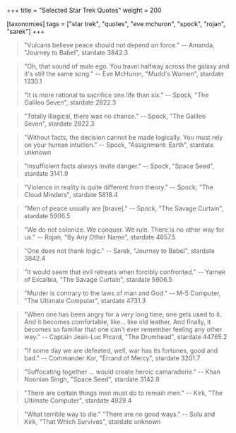 +++
title = "Selected Star Trek Quotes"
weight = 200

[taxonomies]
tags = ["star trek", "quotes", "eve mchuron", "spock", "rojan", "sarek"]
+++

> "Vulcans believe peace should not depend on force."
-- Amanda, "Journey to Babel", stardate 3842.3

> "Oh, that sound of male ego. You travel halfway across the galaxy and it's
> still the same song."
-- Eve McHuron, "Mudd's Women", stardate 1330.1

> "It is more rational to sacrifice one life than six."
-- Spock, "The Galileo Seven", stardate 2822.3

> "Totally illogical, there was no chance."
-- Spock, "The Galileo Seven", stardate 2822.3

> "Without facts, the decision cannot be made logically. You must rely on
> your human intuition."
-- Spock, "Assignment: Earth", stardate unknown

> "Insufficient facts always invite danger."
-- Spock, "Space Seed", stardate 3141.9

> "Violence in reality is quite different from theory."
-- Spock, "The Cloud Minders", stardate 5818.4

> "Men of peace usually are [brave]."
-- Spock, "The Savage Curtain", stardate 5906.5

> "We do not colonize. We conquer. We rule. There is no other way for us."
-- Rojan, "By Any Other Name", stardate 4657.5

> "One does not thank logic."
-- Sarek, "Journey to Babel", stardate 3842.4

> "It would seem that evil retreats when forcibly confronted."
-- Yarnek of Excalbia, "The Savage Curtain", stardate 5906.5

> "Murder is contrary to the laws of man and God."
-- M-5 Computer, "The Ultimate Computer", stardate 4731.3

> "When one has been angry for a very long time, one gets used to it. And it
> becomes comfortable, like... like old leather. And finally, it becomes so
> familiar that one can't ever remember feeling any other way."
-- Captain Jean-Luc Picard, "The Drumhead", stardate 44765.2

> "If some day we are defeated, well, war has its fortunes, good and bad."
-- Commander Kor, "Errand of Mercy", stardate 3201.7

> "Suffocating together ... would create heroic camaraderie."
-- Khan Noonian Singh, "Space Seed", stardate 3142.8

> "There are certain things men must do to remain men."
-- Kirk, "The Ultimate Computer", stardate 4929.4

> "What terrible way to die."
> "There are no good ways."
-- Sulu and Kirk, "That Which Survives", stardate unknown


